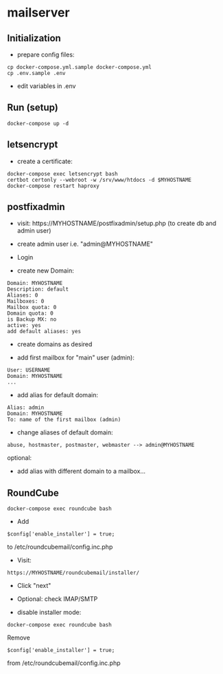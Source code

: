 # mailserver

## Initialization

* prepare config files:
```
cp docker-compose.yml.sample docker-compose.yml
cp .env.sample .env
```

* edit variables in .env

## Run (setup)

```
docker-compose up -d 
```

## letsencrypt

* create a certificate:
```
docker-compose exec letsencrypt bash
certbot certonly --webroot -w /srv/www/htdocs -d $MYHOSTNAME
docker-compose restart haproxy
```

## postfixadmin

* visit: https://MYHOSTNAME/postfixadmin/setup.php (to create db and admin user)
* create admin user i.e. "admin@MYHOSTNAME"

* Login

* create new Domain:
```
Domain: MYHOSTNAME
Description: default
Aliases: 0
Mailboxes: 0
Mailbox quota: 0
Domain quota: 0
is Backup MX: no
active: yes
add default aliases: yes
```

* create domains as desired

* add first mailbox for "main" user (admin):
```
User: USERNAME
Domain: MYHOSTNAME
...
```

* add alias for default domain:
```
Alias: admin
Domain: MYHOSTNAME
To: name of the first mailbox (admin)
```

* change aliases of default domain:
```
abuse, hostmaster, postmaster, webmaster --> admin@MYHOSTNAME
```

optional:
* add alias with different domain to a mailbox...

## RoundCube

```
docker-compose exec roundcube bash
```

* Add 
```
$config['enable_installer'] = true;
```
to /etc/roundcubemail/config.inc.php

* Visit:
```
https://MYHOSTNAME/roundcubemail/installer/
```

* Click "next"

* Optional: check IMAP/SMTP

* disable installer mode:
```
docker-compose exec roundcube bash
```

Remove
```
$config['enable_installer'] = true;
```
from /etc/roundcubemail/config.inc.php

